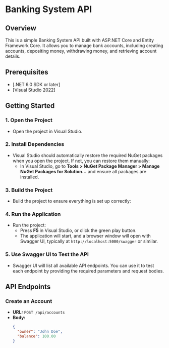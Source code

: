# Banking System API

## Overview

This is a simple Banking System API built with ASP.NET Core and Entity Framework Core. It allows you to manage bank accounts, including creating accounts, depositing money, withdrawing money, and retrieving account details.

## Prerequisites

- [.NET 6.0 SDK or later]
- [Visual Studio 2022]

## Getting Started

### 1. Open the Project

- Open the project in Visual Studio.

### 2. Install Dependencies

- Visual Studio should automatically restore the required NuGet packages when you open the project. If not, you can restore them manually:
  - In Visual Studio, go to **Tools > NuGet Package Manager > Manage NuGet Packages for Solution...** and ensure all packages are installed.

### 3. Build the Project

- Build the project to ensure everything is set up correctly:
 

### 4. Run the Application

- Run the project:
  - Press **F5** in Visual Studio, or click the green play button.
  - The application will start, and a browser window will open with Swagger UI, typically at `http://localhost:5000/swagger` or similar.

### 5. Use Swagger UI to Test the API

- Swagger UI will list all available API endpoints. You can use it to test each endpoint by providing the required parameters and request bodies.

## API Endpoints

### Create an Account
- **URL:** `POST /api/accounts`
- **Body:**
  ```json
  {
    "owner": "John Doe",
    "balance": 100.00
  }
